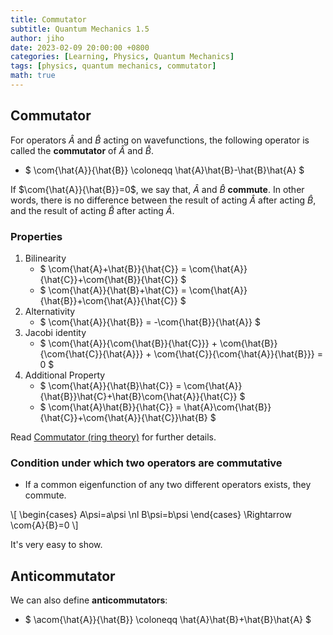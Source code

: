 ```yaml
---
title: Commutator
subtitle: Quantum Mechanics 1.5
author: jiho
date: 2023-02-09 20:00:00 +0800
categories: [Learning, Physics, Quantum Mechanics]
tags: [physics, quantum mechanics, commutator]
math: true
---
```


## Commutator

For operators $\hat{A}$ and $\hat{B}$ acting on wavefunctions,
the following operator is called the **commutator** of $\hat{A}$ and $\hat{B}$.

* $ \com{\hat{A}}{\hat{B}} \coloneqq \hat{A}\hat{B}-\hat{B}\hat{A} $

If $\com{\hat{A}}{\hat{B}}=0$, we say that, $\hat{A}$ and $\hat{B}$ **commute**.
In other words, there is no difference between the result of acting $\hat{A}$ after acting $\hat{B}$,
and the result of acting $\hat{B}$ after acting $\hat{A}$.

### Properties
1. Bilinearity
   * $ \com{\hat{A}+\hat{B}}{\hat{C}} = \com{\hat{A}}{\hat{C}}+\com{\hat{B}}{\hat{C}} $
   * $ \com{\hat{A}}{\hat{B}+\hat{C}} = \com{\hat{A}}{\hat{B}}+\com{\hat{A}}{\hat{C}} $
2. Alternativity
   * $ \com{\hat{A}}{\hat{B}} = -\com{\hat{B}}{\hat{A}} $
3. Jacobi identity
   * $ \com{\hat{A}}{\com{\hat{B}}{\hat{C}}} + \com{\hat{B}}{\com{\hat{C}}{\hat{A}}} + 
\com{\hat{C}}{\com{\hat{A}}{\hat{B}}} = 0 $
4. Additional Property
   * $ \com{\hat{A}}{\hat{B}\hat{C}} = \com{\hat{A}}{\hat{B}}\hat{C}+\hat{B}\com{\hat{A}}{\hat{C}} $
   * $ \com{\hat{A}\hat{B}}{\hat{C}} = \hat{A}\com{\hat{B}}{\hat{C}}+\com{\hat{A}}{\hat{C}}\hat{B} $

Read [Commutator (ring theory)](https://en.wikipedia.org/wiki/Commutator) for further details.


### Condition under which two operators are commutative

* If a common eigenfunction of any two different operators exists, they commute.

\\[ \begin{cases} A\psi=a\psi \nl B\psi=b\psi \end{cases} \Rightarrow \com{A}{B}=0 \\]

It's very easy to show.

## Anticommutator

We can also define **anticommutators**:

* $ \acom{\hat{A}}{\hat{B}} \coloneqq \hat{A}\hat{B}+\hat{B}\hat{A} $
